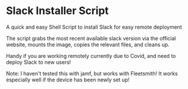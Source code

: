 # Slack Installer Script
A quick and easy Shell Script to install Slack for easy remote deployment

The script grabs the most recent available slack version via the official website, mounts the image, copies the relevant files, and cleans up. 

Handy if you are working remotely currently due to Covid, and need to deploy Slack to new users! 

Note: I haven't tested this with jamf, but works with Fleetsmith! It works especially well if the device has been newly set up!
